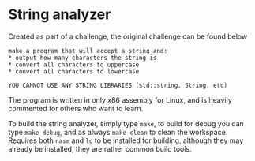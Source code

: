 # String analyzer

Created as part of a challenge, the original challenge can be found below

```
make a program that will accept a string and:
* output how many characters the string is
* convert all characters to uppercase
* convert all characters to lowercase

YOU CANNOT USE ANY STRING LIBRARIES (std::string, String, etc)
```

The program is written in only x86 assembly for Linux, and is heavily commented for others who want to learn.

To build the string analyzer, simply type `make`, to build for debug you can type `make debug`, and as always `make clean` to clean the workspace.  Requires both `nasm` and `ld` to be installed for building, although they may already be installed, they are rather common build tools.
